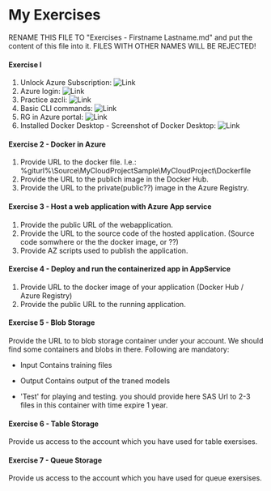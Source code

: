 # My Exercises
RENAME THIS FILE TO "Exercises - Firstname Lastname.md" and put the content of this file into it.
FILES WITH OTHER NAMES WILL BE REJECTED!

#### Exercise I 

1. Unlock Azure Subscription: ![Link](https://github.com/UniversityOfAppliedSciencesFrankfurt/se-cloud-2022-2023/blob/master/Source/MyCloudProjectSample/Exercises/Ex-1/Azure-Subscription.png)
2. Azure login: ![Link](https://github.com/UniversityOfAppliedSciencesFrankfurt/se-cloud-2022-2023/blob/master/Source/MyCloudProjectSample/Exercises/Ex-1/Azure-login.png)
3. Practice azcli: ![Link](https://github.com/UniversityOfAppliedSciencesFrankfurt/se-cloud-2022-2023/blob/master/Source/MyCloudProjectSample/Exercises/Ex-1/AZCLI-installed.png)
4. Basic CLI commands: ![Link](https://github.com/UniversityOfAppliedSciencesFrankfurt/se-cloud-2022-2023/blob/master/Source/MyCloudProjectSample/Exercises/Ex-1/Azure-group%20list.png)
5. RG in Azure portal: ![Link](https://github.com/UniversityOfAppliedSciencesFrankfurt/se-cloud-2022-2023/blob/master/Source/MyCloudProjectSample/Exercises/Ex-1/RG-Azure.png)
6. Installed Docker Desktop - Screenshot of Docker Desktop: ![Link](https://github.com/UniversityOfAppliedSciencesFrankfurt/se-cloud-2022-2023/blob/master/Source/MyCloudProjectSample/Exercises/Ex-1/Docker.png)
#### Exercise 2 - Docker in Azure

1. Provide URL to the docker file. I.e.: %giturl%\Source\MyCloudProjectSample\MyCloudProject\Dockerfile
2. Provide the URL to the publich image in the Docker Hub.
3. Provide the URL to the private(public??) image in the Azure Registry.

#### Exercise 3 - Host a web application with Azure App service

1. Provide the public URL of the webapplication.
2. Provide the URL to the source code of the hosted application. (Source code somwhere or the the docker image, or ??)
3. Provide AZ scripts used to publish the application.

#### Exercise 4 - Deploy and run the containerized app in AppService

1. Provide URL to the docker image of your application (Docker Hub / Azure Registry)
2. Provide the public URL to the running application. 

#### Exercise 5 - Blob Storage

Provide the URL to to blob storage container under your account.
We should find some containers and blobs in there.
Following are mandatory:
- Input
Contains training files

- Output
Contains output of the traned models

- 'Test' for playing and testing.
you should provide here SAS Url to 2-3 files in this container with time expire 1 year.

#### Exercise 6 - Table Storage

Provide us access to the account which you have used for table exersises.

#### Exercise 7 - Queue Storage

Provide us access to the account which you have used for queue exersises.
